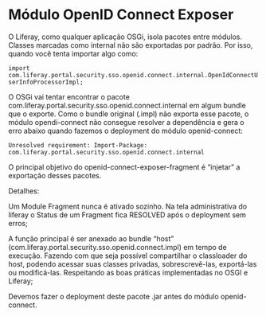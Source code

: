 Módulo OpenID Connect Exposer
==============================

O Liferay, como qualquer aplicação OSGi, isola pacotes entre módulos. Classes marcadas como internal não são exportadas por padrão. Por isso, quando você tenta importar algo como:

`import com.liferay.portal.security.sso.openid.connect.internal.OpenIdConnectUserInfoProcessorImpl;`

O OSGi vai tentar encontrar o pacote com.liferay.portal.security.sso.openid.connect.internal em algum bundle que o exporte. Como o bundle original (.impl) não exporta esse pacote, o módulo opendi-connect não consegue resolver a dependência e gera o erro abaixo quando fazemos o deployment do módulo openid-connect:

`Unresolved requirement: Import-Package: com.liferay.portal.security.sso.openid.connect.internal`

O principal objetivo do openid-connect-exposer-fragment é “injetar” a exportação desses pacotes.

Detalhes:

Um Module Fragment nunca é ativado sozinho. Na tela administrativa do liferay o Status de um Fragment fica RESOLVED após o deployment sem erros;

A função principal é ser anexado ao bundle “host” (com.liferay.portal.security.sso.openid.connect.impl) em tempo de execução.
Fazendo com que seja possível compartilhar o classloader do host, podendo acessar suas classes privadas, sobrescrevê-las, exportá-las ou modificá-las. Respeitando as boas práticas implementadas no OSGI e Liferay;

Devemos fazer o deployment deste pacote .jar antes do módulo openid-connect.

